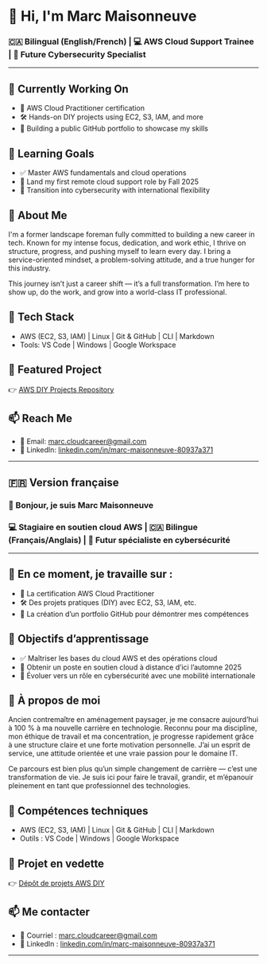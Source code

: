 # 👋 Hi, I'm Marc Maisonneuve

### 🇨🇦 Bilingual (English/French) | 💻 AWS Cloud Support Trainee | 🚀 Future Cybersecurity Specialist

---

## 🔧 Currently Working On
- 🧠 AWS Cloud Practitioner certification
- 🛠️ Hands-on DIY projects using EC2, S3, IAM, and more
- 📂 Building a public GitHub portfolio to showcase my skills

## 🎯 Learning Goals
- ✅ Master AWS fundamentals and cloud operations
- 🧳 Land my first remote cloud support role by Fall 2025
- 🔐 Transition into cybersecurity with international flexibility

## 🌟 About Me
I'm a former landscape foreman fully committed to building a new career in tech. Known for my intense focus, dedication, and work ethic, I thrive on structure, progress, and pushing myself to learn every day. I bring a service-oriented mindset, a problem-solving attitude, and a true hunger for this industry.

This journey isn’t just a career shift — it’s a full transformation. I’m here to show up, do the work, and grow into a world-class IT professional.

## 🧰 Tech Stack
- AWS (EC2, S3, IAM) | Linux | Git & GitHub | CLI | Markdown  
- Tools: VS Code | Windows | Google Workspace

## 📁 Featured Project
👉 [AWS DIY Projects Repository](https://github.com/Marccloudtech/aws-diy-projects)

## 📫 Reach Me
- 📧 Email: [marc.cloudcareer@gmail.com](mailto:marc.cloudcareer@gmail.com)
- 🔗 LinkedIn: [linkedin.com/in/marc-maisonneuve-80937a371](https://www.linkedin.com/in/marc-maisonneuve-80937a371)

---

## 🇫🇷 Version française

### 👋 Bonjour, je suis Marc Maisonneuve

### 💻 Stagiaire en soutien cloud AWS | 🇨🇦 Bilingue (Français/Anglais) | 🚀 Futur spécialiste en cybersécurité

---

## 🔧 En ce moment, je travaille sur :
- 🧠 La certification AWS Cloud Practitioner
- 🛠️ Des projets pratiques (DIY) avec EC2, S3, IAM, etc.
- 📂 La création d’un portfolio GitHub pour démontrer mes compétences

## 🎯 Objectifs d’apprentissage
- ✅ Maîtriser les bases du cloud AWS et des opérations cloud
- 💼 Obtenir un poste en soutien cloud à distance d’ici l’automne 2025
- 🔐 Évoluer vers un rôle en cybersécurité avec une mobilité internationale

## 🌟 À propos de moi
Ancien contremaître en aménagement paysager, je me consacre aujourd’hui à 100 % à ma nouvelle carrière en technologie. Reconnu pour ma discipline, mon éthique de travail et ma concentration, je progresse rapidement grâce à une structure claire et une forte motivation personnelle. J’ai un esprit de service, une attitude orientée et une vraie passion pour le domaine IT.

Ce parcours est bien plus qu’un simple changement de carrière — c’est une transformation de vie. Je suis ici pour faire le travail, grandir, et m’épanouir pleinement en tant que professionnel des technologies.

## 🧰 Compétences techniques
- AWS (EC2, S3, IAM) | Linux | Git & GitHub | CLI | Markdown  
- Outils : VS Code | Windows | Google Workspace

## 📁 Projet en vedette
👉 [Dépôt de projets AWS DIY](https://github.com/Marccloudtech/aws-diy-projects)

## 📫 Me contacter
- 📧 Courriel : [marc.cloudcareer@gmail.com](mailto:marc.cloudcareer@gmail.com)
- 🔗 LinkedIn : [linkedin.com/in/marc-maisonneuve-80937a371](https://www.linkedin.com/in/marc-maisonneuve-80937a371)

---


